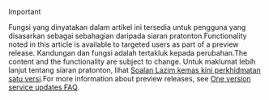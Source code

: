 > [!IMPORTANT]
> <span data-ttu-id="e0671-101">Fungsi yang dinyatakan dalam artikel ini tersedia untuk pengguna yang disasarkan sebagai sebahagian daripada siaran pratonton.</span><span class="sxs-lookup"><span data-stu-id="e0671-101">Functionality noted in this article is available to targeted users as part of a preview release.</span></span> <span data-ttu-id="e0671-102">Kandungan dan fungsi adalah tertakluk kepada perubahan.</span><span class="sxs-lookup"><span data-stu-id="e0671-102">The content and the functionality are subject to change.</span></span> <span data-ttu-id="e0671-103">Untuk maklumat lebih lanjut tentang siaran pratonton, lihat [Soalan Lazim kemas kini perkhidmatan satu versi](https://docs.microsoft.com/dynamics365/unified-operations/fin-and-ops/get-started/one-version).</span><span class="sxs-lookup"><span data-stu-id="e0671-103">For more information about preview releases, see [One version service updates FAQ](https://docs.microsoft.com/dynamics365/unified-operations/fin-and-ops/get-started/one-version).</span></span>
